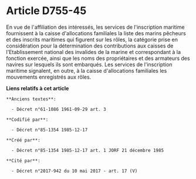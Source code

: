# Article D755-45

En vue de l'affiliation des intéressés, les services de l'inscription maritime fournissent à la caisse d'allocations
familiales la liste des marins pêcheurs et des inscrits maritimes qui figurent sur les rôles, la catégorie prise en
considération pour la détermination des contributions aux caisses de l'Etablissement national des invalides de la marine et
correspondant à la fonction exercée, ainsi que les noms des propriétaires et des armateurs des navires sur lesquels ils sont
embarqués. Les services de l'inscription maritime signalent, en outre, à la caisse d'allocations familiales les mouvements
enregistrés aux rôles.

**Liens relatifs à cet article**

	**Anciens textes**:

	  - Décret n°61-1086 1961-09-29 art. 3

	**Codifié par**:

	  - Décret n°85-1354 1985-12-17

	**Créé par**:

	  - Décret n°85-1354 1985-12-17 art. 1 JORF 21 décembre 1985

	**Cité par**:

	  - Décret n°2017-942 du 10 mai 2017 - art. 17 (V)
